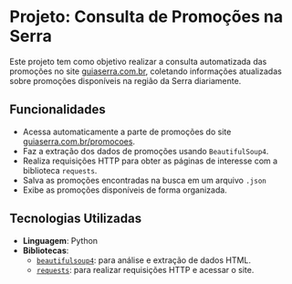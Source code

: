 # Projeto: Consulta de Promoções na Serra

Este projeto tem como objetivo realizar a consulta automatizada das promoções no site [guiaserra.com.br](https://www.guiaserra.com.br), coletando informações atualizadas sobre promoções disponíveis na região da Serra diariamente.

## Funcionalidades

- Acessa automaticamente a parte de promoções do site [guiaserra.com.br/promocoes](https://www.guiaserra.com.br/promocoes).
- Faz a extração dos dados de promoções usando `BeautifulSoup4`.
- Realiza requisições HTTP para obter as páginas de interesse com a biblioteca `requests`.
- Salva as promoções encontradas na busca em um arquivo `.json`
- Exibe as promoções disponíveis de forma organizada.

## Tecnologias Utilizadas

- **Linguagem**: Python
- **Bibliotecas**:
    - [`beautifulsoup4`](https://www.crummy.com/software/BeautifulSoup/bs4/doc/): para análise e extração de dados HTML.
    - [`requests`](https://docs.python-requests.org/en/master/): para realizar requisições HTTP e acessar o site.